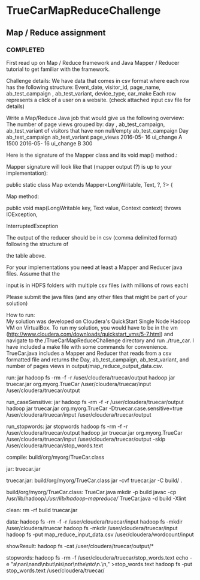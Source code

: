 # TrueCarMapReduceChallenge

## Map / Reduce assignment
### COMPLETED
First read up on Map / Reduce framework and Java Mapper / Reducer tutorial to get familiar with the framework.  

Challenge details:
We have data that comes in csv format where each row has the following structure:
Event_date, visitor_id, page_name, ab_test_campaign , ab_test_variant, device_type, car_make
Each row represents a click of a user on a website. (check attached input csv file for details)  

Write a Map/Reduce Java job that would give us the following overview:
The number of page views grouped by: day , ab_test_campaign, ab_test_variant of visitors that have non null/empty ab_test_campaign Day ab_test_campaign ab_test_variant page_views 2016-05- 16 ui_change A 1500 2016-05- 16 ui_change B 300

Here is the signature of the Mapper class and its void map() method.:

Mapper signature will look like that (mapper output (?) is up to your implementation):

public static class Map extends Mapper&lt;LongWritable, Text, ?, ?&gt; {

Map method:

public void map(LongWritable key, Text value, Context context) throws IOException,

InterruptedException

The output of the reducer should be in csv (comma delimited format) following the structure of

the table above.

For your implementations you need at least a Mapper and Reducer java files. Assume that the

input is in HDFS folders with multiple csv files (with millions of rows each)

Please submit the java files (and any other files that might be part of your solution)  

How to run:  
My solution was developed on Cloudera's QuickStart Single Node Hadoop VM on VirtualBox. To run my solution, you would have to be in the vm (http://www.cloudera.com/downloads/quickstart_vms/5-7.html) and navigate to the /TrueCarMapReduceChallenge directory and run ./true_car. I have included a make file with some commands for convenience. TrueCar.java includes a Mapper and Reducer that reads from a csv formatted file and returns the Day, ab_test_campaign, ab_test_variant, and number of pages views in output/map_reduce_output_data.csv.

run: jar
	hadoop fs -rm -f -r  /user/cloudera/truecar/output
	hadoop jar truecar.jar org.myorg.TrueCar /user/cloudera/truecar/input /user/cloudera/truecar/output

run_caseSensitive: jar
	hadoop fs -rm -f -r  /user/cloudera/truecar/output
	hadoop jar truecar.jar org.myorg.TrueCar -Dtruecar.case.sensitive=true /user/cloudera/truecar/input /user/cloudera/truecar/output 

run_stopwords: jar stopwords
	hadoop fs -rm -f -r  /user/cloudera/truecar/output
	hadoop jar truecar.jar org.myorg.TrueCar /user/cloudera/truecar/input /user/cloudera/truecar/output -skip /user/cloudera/truecar/stop_words.text

compile: build/org/myorg/TrueCar.class

jar: truecar.jar

truecar.jar: build/org/myorg/TrueCar.class
	jar -cvf truecar.jar -C build/ .

build/org/myorg/TrueCar.class: TrueCar.java
	mkdir -p build
	javac -cp /usr/lib/hadoop/*:/usr/lib/hadoop-mapreduce/* TrueCar.java -d build -Xlint

clean:
	rm -rf build truecar.jar

data:
	hadoop fs -rm -f -r /user/cloudera/truecar/input
	hadoop fs -mkdir /user/cloudera/truecar
	hadoop fs -mkdir /user/cloudera/truecar/input
	hadoop fs -put map_reduce_input_data.csv /user/cloudera/wordcount/input

showResult:
	hadoop fs -cat /user/cloudera/truecar/output/*
	
stopwords:
	hadoop fs -rm -f /user/cloudera/truecar/stop_words.text
	echo -e "a\\nan\\nand\\nbut\\nis\\nor\\nthe\\nto\\n.\\n," >stop_words.text
	hadoop fs -put stop_words.text /user/cloudera/truecar/

